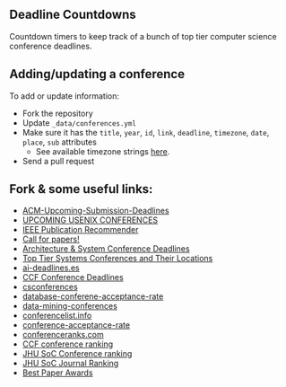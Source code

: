 ## Deadline Countdowns

Countdown timers to keep track of a bunch of top tier computer science conference deadlines.

## Adding/updating a conference

To add or update information:
- Fork the repository
- Update `_data/conferences.yml`
- Make sure it has the `title`, `year`, `id`, `link`, `deadline`, `timezone`, `date`, `place`, `sub` attributes
    + See available timezone strings [here](https://momentjs.com/timezone/).
- Send a pull request

## Fork & some useful links:
- [ACM-Upcoming-Submission-Deadlines](https://www.acm.org/conferences/upcoming-submission-deadlines)
- [UPCOMING USENIX CONFERENCES](https://www.usenix.org/conferences)
- [IEEE Publication Recommender](https://publication-recommender.ieee.org/home)
- [Call for papers!](https://cfp.atom.im/)
- [Architecture & System Conference Deadlines](https://casys-kaist.github.io/?sub=ARCH,SYS,OTHER,TBD)
- [Top Tier Systems Conferences and Their Locations](https://github.com/gannimo/conference_locations/)  
- [ai-deadlines.es](https://aideadlin.es/?sub=DM,ML,NLP,SP,CV,RO)
- [CCF Conference Deadlines](https://github.com/ccfddl/ccf-deadlines)
- [csconferences](https://csconferences.org/)  
- [database-conferene-acceptance-rate](https://fusiontables.google.com/DataSource?dsrcid=3305#rows:id=1)
- [data-mining-conferences](https://github.com/yzhao062/data-mining-conferences)
- [conferencelist.info](http://www.conferencelist.info/)
- [conference-acceptance-rate](https://github.com/lixin4ever/Conference-Acceptance-Rate)
- [conferenceranks.com](http://www.conferenceranks.com/)
- [CCF conference ranking](https://www.ccf.org.cn/xspj/gyml/)
- [JHU SoC Conference ranking](http://www.cs.jhu.edu/~taochen/SoC_Conference_Ranking.html)
- [JHU SoC Journal Ranking](http://www.cs.jhu.edu/~taochen/SoC_Journal_Ranking.html)
- [Best Paper Awards](https://jeffhuang.com/best_paper_awards.html#)
